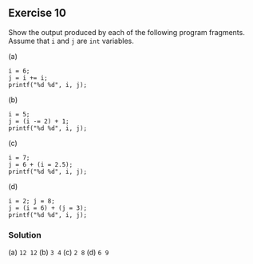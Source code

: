 ## Exercise 10
Show the output produced by each of the following program fragments. Assume that `i` and `j` are `int` variables.

(a)
```
i = 6;
j = i += i;
printf("%d %d", i, j);
```
(b)
```
i = 5;
j = (i -= 2) + 1;
printf("%d %d", i, j);
```
(c)
```
i = 7;
j = 6 + (i = 2.5);
printf("%d %d", i, j);
```
(d)
```
i = 2; j = 8;
j = (i = 6) + (j = 3);
printf("%d %d", i, j);
```

### Solution
(a) `12 12`
(b) `3 4`
(c) `2 8`
(d) `6 9`
